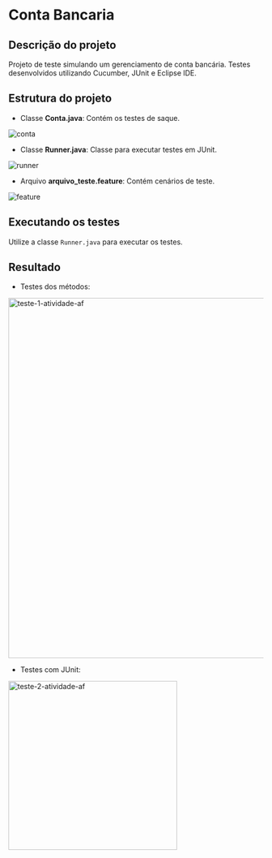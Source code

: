 # Conta Bancaria

## Descrição do projeto

Projeto de teste simulando um gerenciamento de conta bancária. Testes desenvolvidos utilizando Cucumber, JUnit e Eclipse IDE.

## Estrutura do projeto
- Classe **Conta.java**: Contém os testes de saque.

![conta](https://github.com/mateusmaranhaogit/ContaBancaria/assets/101333760/d54b0f32-2ad7-4098-b124-a0d17d08d603)

- Classe **Runner.java**: Classe para executar testes em JUnit.

![runner](https://github.com/mateusmaranhaogit/ContaBancaria/assets/101333760/f331765b-80dd-4c73-bcdf-05f599877f57)

- Arquivo **arquivo_teste.feature**: Contém cenários de teste.

![feature](https://github.com/mateusmaranhaogit/ContaBancaria/assets/101333760/4918d182-0474-4630-a05a-9cab970b0f37)

## Executando os testes

Utilize a classe ```Runner.java``` para executar os testes.

## Resultado 

- Testes dos métodos:
<img width="710" alt="teste-1-atividade-af" src="https://github.com/mateusmaranhaogit/conta-bancaria/assets/101333760/6467f0e7-10cc-44dc-8863-87949168bf7c">

- Testes com JUnit:
<img width="333" alt="teste-2-atividade-af" src="https://github.com/mateusmaranhaogit/conta-bancaria/assets/101333760/db1c5770-2287-49ae-ba49-b3b58cf7ed6c">
